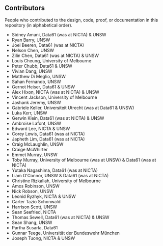 Contributors
------------

People who contributed to the design, code, proof, or documentation in this
repository (in alphabetical order).

* Sidney Amani, Data61 (was at NICTA) & UNSW
* Ryan Barry, UNSW
* Joel Beeren, Data61 (was at NICTA)
* Nelson Chen, UNSW
* Zilin Chen, Data61 (was at NICTA) & UNSW
* Louis Cheung, University of Melbourne
* Peter Chubb, Data61 & UNSW
* Vivian Dang, UNSW
* Matthew Di Meglio, UNSW
* Sahan Fernando, UNSW
* Gernot Heiser, Data61 & UNSW
* Alex Hixon, NICTA (was at NICTA) & UNSW
* Vincent Jackson, University of Melbourne
* Jashank Jeremy, UNSW
* Gabriele Keller, Universiteit Utrecht (was at Data61 & UNSW)
* Luka Kerr, UNSW
* Gerwin Klein, Data61 (was at NICTA) & UNSW
* Ambroise Lafont, UNSW
* Edward Lee, NICTA & UNSW
* Corey Lewis, Data61 (was at NICTA)
* Japheth Lim, Data61 (was at NICTA)
* Craig McLaughlin, UNSW
* Craige McWhirter
* Emmet Murray, UNSW
* Toby Murray, University of Melbourne (was at UNSW) & Data61 (was at NICTA)
* Yutaka Nagashima, Data61 (was at NICTA)
* Liam O'Connor, UNSW & Data61 (was at NICTA)
* Christine Rizkallah, University of Melbourne
* Amos Robinson, UNSW
* Nick Robson, UNSW
* Leonid Ryzhyk, NICTA & UNSW
* Carter Tazio Schonwald
* Harrison Scott, UNSW
* Sean Seefried, NICTA
* Thomas Sewell, Data61 (was at NICTA) & UNSW
* Sean Shang, UNSW
* Partha Susarla, Data61
* Gunnar Teege, Universität der Bundeswehr München
* Joseph Tuong, NICTA & UNSW
